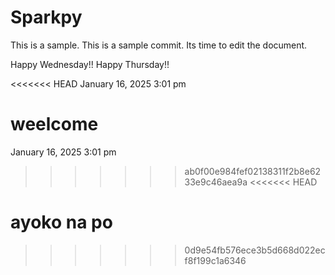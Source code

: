 # Sparkpy
This is a sample.
This is a sample commit.
Its time to edit the document.

Happy Wednesday!!
Happy Thursday!!

<<<<<<< HEAD
January 16, 2025 3:01 pm

weelcome
=======
January 16, 2025 3:01 pm
>>>>>>> ab0f00e984fef02138311f2b8e6233e9c46aea9a
<<<<<<< HEAD


ayoko na po
=======
>>>>>>> 0d9e54fb576ece3b5d668d022ecf8f199c1a6346
